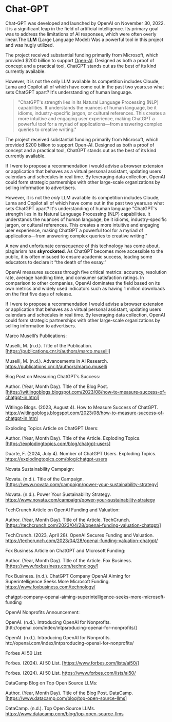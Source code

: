 # Chat-GPT 

Chat-GPT was developed and launched by OpenAI on November 30, 2022. it is a significant leap in the field of artificial intelligence. Its primary goal was to address the limitations of AI responses, which were often overly linear.The __LLM__ (Large Language Model) Was a powerful tool in this project and was hugly utilized. 

The project received substantial funding primarily from Microsoft, which provided $200 billion to support [Open-AI](OpenAI.com). Designed as both a proof of concept and a practical tool, ChatGPT stands out as the best of its kind currently available. 

  

However, it is not the only LLM available its competition includes Cloude, Lama and Copilot all of which have come out in the past two years.so what sets ChatGPT apart? It's understanding of human language. 
>"ChatGPT's strength lies in its Natural Language Processing (NLP) capabilities. It understands the nuances of human language, be it idioms, industry-specific jargon, or cultural references. This creates a more intuitive and engaging user experience, making ChatGPT a powerful tool for a myriad of applications—from answering complex queries to creative writing."

  

  

The project received substantial funding primarily from Microsoft, which provided $200 billion to support Open-AI. Designed as both a proof of concept and a practical tool, ChatGPT stands out as the best of its kind currently available.  

  

  

  

If I were to propose a recommendation i would advise a browser extension or application that behaves as a virtual personal assistant, updating users calendars and schedules in real time. By leveraging data collection, OpenAI could form strategic partnerships with other large-scale organizations by selling information to advertisers. 

However, it is not the _only_ LLM available its competition includes Cloude, Lama and Copilot all of which have come out in the past two years.so what sets ChatGPT apart? It's understanding of human language "ChatGPT's strength lies in its Natural Language Processing (NLP) capabilities. It understands the nuances of human language, be it idioms, industry-specific jargon, or cultural references. This creates a more intuitive and engaging user experience, making ChatGPT a powerful tool for a myriad of applications—from answering complex queries to creative writing."  

  

  

  

A new and unfortunate consequence of this technology has come about. plagiarism has __skyrocketed__. As ChatGPT becomes more accessible to the public, it is often misused to ensure academic success, leading some educators to declare it “the death of the essay.”  

  

  

  

OpenAI measures success through five critical metrics: accuracy, resolution rate, average handling time, and consumer satisfaction ratings. In comparison to other companies, OpenAI dominates the field based on its own metrics and widely used indicators such as having 1 million downloads on the first five days of release.  

  

  

  

If I were to propose a recommendation I would advise a browser extension or application that behaves as a virtual personal assistant, updating users calendars and schedules in real time. By leveraging data collection, OpenAI could form strategic partnerships with other large-scale organizations by selling information to advertisers.  

  

  

  

  

  

Marco Muselli’s Publications:  

  

Muselli, M. (n.d.). Title of the Publication. [https://publications.cnr.it/authors/marco.muselli]  

  

Muselli, M. (n.d.). Advancements in AI Research. https://publications.cnr.it/authors/marco.muselli  

  

  

  

  

  

  

  

Blog Post on Measuring ChatGPT’s Success:  

  

Author. (Year, Month Day). Title of the Blog Post. [https://witlingoblogs.blogspot.com/2023/08/how-to-measure-success-of-chatgpt-in.html]  

  

Witlingo Blogs. (2023, August 4). How to Measure Success of ChatGPT. https://witlingoblogs.blogspot.com/2023/08/how-to-measure-success-of-chatgpt-in.html  

  

  

  

  

  

Exploding Topics Article on ChatGPT Users:  

  

Author. (Year, Month Day). Title of the Article. Exploding Topics. [https://explodingtopics.com/blog/chatgpt-users]  

  

Duarte, F. (2024, July 4). Number of ChatGPT Users. Exploding Topics. https://explodingtopics.com/blog/chatgpt-users  

  

  

  

  

  

Novata Sustainability Campaign:  

  

Novata. (n.d.). Title of the Campaign. [https://www.novata.com/campaign/power-your-sustainability-strategy]  

  

Novata. (n.d.). Power Your Sustainability Strategy. https://www.novata.com/campaign/power-your-sustainability-strategy  

  

  

  

  

  

TechCrunch Article on OpenAI Funding and Valuation:  

  

Author. (Year, Month Day). Title of the Article. TechCrunch. [https://techcrunch.com/2023/04/28/openai-funding-valuation-chatgpt/]  

  

TechCrunch. (2023, April 28). OpenAI Secures Funding and Valuation. https://techcrunch.com/2023/04/28/openai-funding-valuation-chatgpt/  

  

  

  

  

  

Fox Business Article on ChatGPT and Microsoft Funding:  

  

Author. (Year, Month Day). Title of the Article. Fox Business. [https://www.foxbusiness.com/technology/]  

  

Fox Business. (n.d.). ChatGPT Company OpenAI Aiming for Superintelligence Seeks More Microsoft Funding. https://www.foxbusiness.com/technology/  

  

  

  

  

  

chatgpt-company-openai-aiming-superintelligence-seeks-more-microsoft-funding  

  

OpenAI Nonprofits Announcement:  

  

OpenAI. (n.d.). Introducing OpenAI for Nonprofits. [htt://openai.com/index/intpsroducing-openai-for-nonprofits/]  

  

OpenAI. (n.d.). Introducing OpenAI for Nonprofits. htt://openai.com/index/intpsroducing-openai-for-nonprofits/  

  

  

  

  

  

Forbes AI 50 List:  

  

Forbes. (2024). AI 50 List. [https://www.forbes.com/lists/ai50/]  

  

Forbes. (2024). AI 50 List. https://www.forbes.com/lists/ai50/  

  

  

  

  

  

DataCamp Blog on Top Open Source LLMs:  

  

Author. (Year, Month Day). Title of the Blog Post. DataCamp. [https://www.datacamp.com/blog/top-open-source-llms]  

  

DataCamp. (n.d.). Top Open Source LLMs. https://www.datacamp.com/blog/top-open-source-llms 
 

 

 
